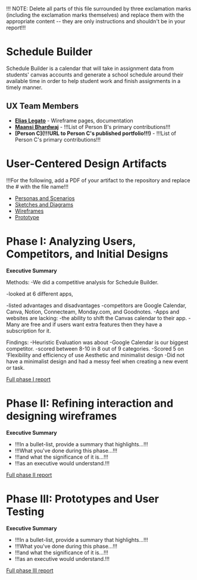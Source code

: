!!! NOTE: Delete all parts of this file surrounded by three exclamation marks (including the exclamation marks themselves) and replace them with the appropriate content -- they are only instructions and shouldn't be in your report!!!

# Schedule Builder

Schedule Builder is a calendar that will take in assignment data from students' canvas accounts and generate a school schedule around their available time in order to help student work and finish assignments in a timely manner. 

## UX Team Members

* **[Elias Legato](https://github.com/UsabilityEngineering/ux-portfolio-enlegato/tree/master)** - Wireframe pages, documentation
* **[Maansi Bhardwaj](https://github.com/UsabilityEngineering/ux-portfolio-bmaansi)** - !!!List of Person B's primary contributions!!!
* **[Person C](!!!URL to Person C's published portfolio!!!)** - !!!List of Person C's primary contributions!!!

# User-Centered Design Artifacts
 
!!!For the following, add a PDF of your artifact to the repository and replace the # with the file name!!!

* [Personas and Scenarios](personas/)
* [Sketches and Diagrams](sketches/)
* [Wireframes](wireframes/)
* [Prototype](#)

# Phase I: Analyzing Users, Competitors, and Initial Designs

**Executive Summary**

Methods:
-We did a competitive analysis for Schedule Builder.

-looked at 6 different apps, 

-listed advantages and disadvantages 
 -competitors are Google Calendar, Canva, Notion, Connecteam, Monday.com, and Goodnotes. 
 -Apps and websites are lacking: 
 -the ability to shift the Canvas calendar to their app. 
 -Many are free and if users want extra features then they have a subscription for it. 
             
Findings:
-Heuristic Evaluation was about 
-Google Calendar is our biggest competitor. 
 -scored between 8-10 in 8 out of 9 categories. 
 -Scored 5 on ‘Flexibility and efficiency of use Aesthetic and minimalist design
  -Did not have a minimalist design and had a messy feel when creating a new event or task. 

[Full phase I report](phaseI/)

# Phase II: Refining interaction and designing wireframes

**Executive Summary**

* !!!In a bullet-list, provide a summary that highlights...!!!
* !!!What you've done during this phase...!!!
* !!!and what the significance of it is...!!!
* !!!as an executive would understand.!!!

[Full phase II report](phaseII/)

# Phase III: Prototypes and User Testing

**Executive Summary**

* !!!In a bullet-list, provide a summary that highlights...!!!
* !!!What you've done during this phase...!!!
* !!!and what the significance of it is...!!!
* !!!as an executive would understand.!!!

[Full phase III report](phaseIII/)
